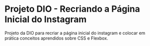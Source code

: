 # Projeto DIO - Recriando a Página Inicial do Instagram
Projeto da DIO para recriar a página inicial do instagram e colocar em prática conceitos aprendidos sobre CSS e Flexbox.
